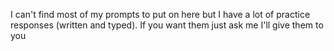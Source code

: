 I can't find most of my prompts to put on here but I have a lot of practice responses (written and typed). If you want them just ask me I'll give them to you